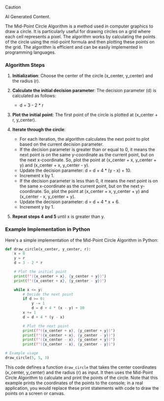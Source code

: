 
> [!CAUTION]
> AI Generated Content.


The Mid-Point Circle Algorithm is a method used in computer graphics to draw a circle. It is particularly useful for drawing circles on a grid where each cell represents a pixel. The algorithm works by calculating the points of the circle using the mid-point formula and then plotting these points on the grid. The algorithm is efficient and can be easily implemented in programming languages.

### Algorithm Steps

1. **Initialization**: Choose the center of the circle (x_center, y_center) and the radius (r).

2. **Calculate the initial decision parameter**: The decision parameter (d) is calculated as follows:
   - d = 3 - 2 * r

3. **Plot the initial point**: The first point of the circle is plotted at (x_center + r, y_center).

4. **Iterate through the circle**:
   - For each iteration, the algorithm calculates the next point to plot based on the current decision parameter.
   - If the decision parameter is greater than or equal to 0, it means the next point is on the same y-coordinate as the current point, but on the next x-coordinate. So, plot the point at (x_center + x, y_center + y) and (x_center + x, y_center - y).
   - Update the decision parameter: d = d + 4 * (y - x) + 10.
   - Increment x by 1.
   - If the decision parameter is less than 0, it means the next point is on the same x-coordinate as the current point, but on the next y-coordinate. So, plot the point at (x_center + x, y_center + y) and (x_center - x, y_center + y).
   - Update the decision parameter: d = d + 4 * x + 6.
   - Increment y by 1.

5. **Repeat steps 4 and 5** until x is greater than y.

### Example Implementation in Python

Here's a simple implementation of the Mid-Point Circle Algorithm in Python:

```python
def draw_circle(x_center, y_center, r):
    x = 0
    y = r
    d = 3 - 2 * r

    # Plot the initial point
    print(f"({x_center + x}, {y_center + y})")
    print(f"({x_center + x}, {y_center - y})")

    while x <= y:
        # Decide the next point
        if d >= 0:
            y -= 1
            d = d + 4 * (x - y) + 10
        x += 1
        d = d + 4 * (y - x)

        # Plot the next point
        print(f"({x_center + x}, {y_center + y})")
        print(f"({x_center + x}, {y_center - y})")
        print(f"({x_center - x}, {y_center + y})")
        print(f"({x_center - x}, {y_center - y})")

# Example usage
draw_circle(5, 5, 3)
```

This code defines a function `draw_circle` that takes the center coordinates (x_center, y_center) and the radius (r) as input. It then uses the Mid-Point Circle Algorithm to calculate and print the points of the circle. Note that this example prints the coordinates of the points to the console; in a real application, you would replace these print statements with code to draw the points on a screen or canvas.